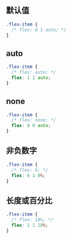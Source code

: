 ## 默认值

```css
.flex-item {
  /* flex: 0 1 auto; */
}
```

## auto

```css
.flex-item {
  /* flex: auto; */
  flex: 1 1 auto;
}
```

## none

```css
.flex-item {
  /* flex: none; */
  flex: 0 0 auto;
}
```

## 非负数字

```css
.flex-item {
  /* flex: 6; */
  flex: 6 1 0%;
}
```

## 长度或百分比

```css
.flex-item {
  /* flex: 10%; */
  flex: 1 1 10%;
}
```
